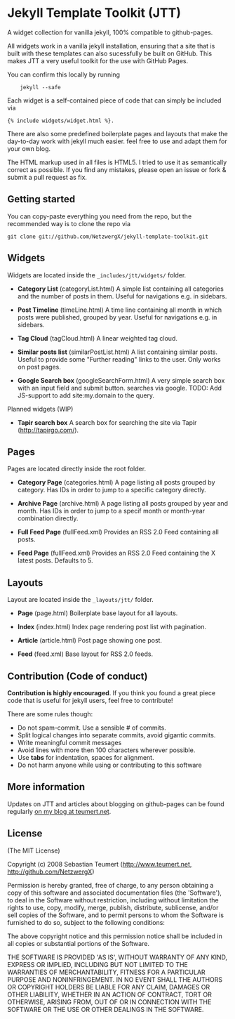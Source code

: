 Jekyll Template Toolkit (JTT)
=============================

A widget collection for vanilla jekyll, 100% compatible to github-pages.

All widgets work in a vanilla jekyll installation, ensuring that a site that is built with these 
templates can also sucessfully be built on GitHub. This makes JTT a very useful toolkit for the use
with GitHub Pages.

You can confirm this locally by running
	
		jekyll --safe

Each widget is a self-contained piece of code that can simply be included via 

	{% include widgets/widget.html %}. 
	
There are also some predefined boilerplate pages and layouts that make the day-to-day work with 
jekyll much easier. feel free to use and adapt them for your own blog.

The HTML markup used in all files is HTML5. I tried to use it as semantically correct as possible.
If you find any mistakes, please open an issue or fork & submit a pull request as fix.
		
	
Getting started
---------------

You can copy-paste everything you need from the repo, but the recommended way is to clone the repo via

	git clone git://github.com/NetzwergX/jekyll-template-toolkit.git


Widgets
-------

Widgets are located inside the `_includes/jtt/widgets/` folder.

* **Category List** (categoryList.html)
	A simple list containing all categories and the number of posts in them.
	Useful for navigations e.g. in sidebars.

* **Post Timeline** (timeLine.html)
	A time line containing all month in which posts were published, grouped by year.
	Useful for navigations e.g. in sidebars.

* **Tag Cloud** (tagCloud.html)
	A linear weighted tag cloud. 
	
* **Similar posts list** (similarPostList.html)
	A list containing similar posts.
	Useful to provide some "Further reading" links to the user. Only works on post pages.
	
* **Google Search box** (googleSearchForm.html)
	A very simple search box with an input field and submit button. searches via google.
	TODO: Add JS-support to add site:my.domain to the query.
		
Planned widgets (WIP)
	
* **Tapir search box**
	A search box for searching the site via Tapir (<http://tapirgo.com/>).	
		
Pages
-----

Pages are located directly inside the root folder.

* **Category Page** (categories.html)
	A page listing all posts grouped by category.
	Has IDs in order to jump to a specific category directly.

* **Archive Page** (archive.html)
	A page listing all posts grouped by year and month.
	Has IDs in order to jump to a specif month or month-year combination directly.

* **Full Feed Page** (fullFeed.xml)
	Provides an RSS 2.0 Feed containing all posts.	
	
* **Feed Page** (fullFeed.xml)
	Provides an RSS 2.0 Feed containing the X latest posts. Defaults to 5.	
		
Layouts
-------

Layout are located inside the `_layouts/jtt/` folder.

* **Page** (page.html)
	Boilerplate base layout for all layouts.
	
* **Index** (index.html)
	Index page rendering post list with pagination.
	
* **Article** (article.html)
	Post page showing one post.
	
* **Feed** (feed.xml)
	Base layout for RSS 2.0 feeds.
		
	
Contribution (Code of conduct)
------------------------------

**Contribution is highly encouraged**. If you think you found a great piece code that is useful
for jekyll users, feel free to contribute!

There are some rules though:
	
* Do not spam-commit. Use a sensible # of commits.
* Split logical changes into separate commits, avoid gigantic commits.
* Write meaningful commit messages
* Avoid lines with more then 100 characters wherever possible.
* Use **tabs** for indentation, spaces for alignment.
* Do not harm anyone while using or contributing to this software
		
More information
----------------

Updates on JTT and articles about blogging on github-pages can be found regularly
[on my blog at teumert.net](http://www.teumert.net/).

		
License
-------
(The MIT License)

Copyright (c) 2008 Sebastian Teumert (<http://www.teumert.net>, <http://github.com/NetzwergX>)

Permission is hereby granted, free of charge, to any person obtaining a copy
of this software and associated documentation files (the 'Software'), to deal
in the Software without restriction, including without limitation the rights
to use, copy, modify, merge, publish, distribute, sublicense, and/or sell
copies of the Software, and to permit persons to whom the Software is
furnished to do so, subject to the following conditions:

The above copyright notice and this permission notice shall be included in all
copies or substantial portions of the Software.

THE SOFTWARE IS PROVIDED 'AS IS', WITHOUT WARRANTY OF ANY KIND, EXPRESS OR
IMPLIED, INCLUDING BUT NOT LIMITED TO THE WARRANTIES OF MERCHANTABILITY,
FITNESS FOR A PARTICULAR PURPOSE AND NONINFRINGEMENT. IN NO EVENT SHALL THE
AUTHORS OR COPYRIGHT HOLDERS BE LIABLE FOR ANY CLAIM, DAMAGES OR OTHER
LIABILITY, WHETHER IN AN ACTION OF CONTRACT, TORT OR OTHERWISE, ARISING FROM,
OUT OF OR IN CONNECTION WITH THE SOFTWARE OR THE USE OR OTHER DEALINGS IN THE
SOFTWARE.